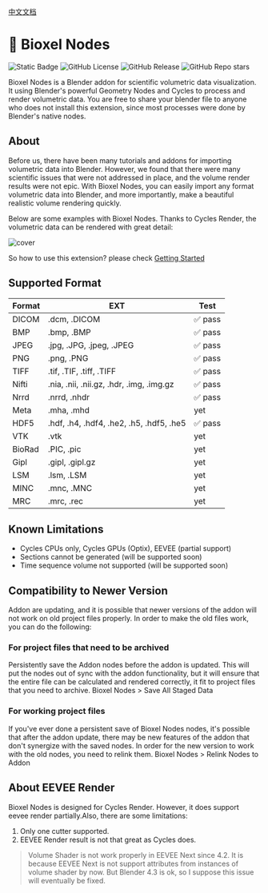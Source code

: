 [中文文档](https://uj6xfhbzp0.feishu.cn/wiki/Qx3VwHuNPimeI8kr6nDcvl1DnHf?from=from_copylink)

# 🦖 Bioxel Nodes

![Static Badge](https://img.shields.io/badge/Blender-orange?style=for-the-badge&logo=blender&logoColor=white)
![GitHub License](https://img.shields.io/github/license/OmooLab/BioxelNodes?style=for-the-badge)
![GitHub Release](https://img.shields.io/github/v/release/OmooLab/BioxelNodes?style=for-the-badge)
![GitHub Repo stars](https://img.shields.io/github/stars/OmooLab/BioxelNodes?style=for-the-badge)

Bioxel Nodes is a Blender addon for scientific volumetric data visualization. It using Blender's powerful Geometry Nodes and Cycles to process and render volumetric data. You are free to share your blender file to anyone who does not install this extension, since most processes were done by Blender's native nodes.

## About

Before us, there have been many tutorials and addons for importing volumetric data into Blender. However, we found that there were many scientific issues that were not addressed in place, and the volume render results were not epic. With Bioxel Nodes, you can easily import any format volumetric data into Blender, and more importantly, make a beautiful realistic volume rendering quickly.

Below are some examples with Bioxel Nodes. Thanks to Cycles Render, the volumetric data can be rendered with great detail:

![cover](https://omoolab.github.io/BioxelNodes/latest/assets/cover.png)

So how to use this extension? please check [Getting Started](https://omoolab.github.io/BioxelNodes/latest/getting-started)

## Supported Format

| Format | EXT                                      | Test    |
| ------ | ---------------------------------------- | ------- |
| DICOM  | .dcm, .DICOM                             | ✅ pass |
| BMP    | .bmp, .BMP                               | ✅ pass |
| JPEG   | .jpg, .JPG, .jpeg, .JPEG                 | ✅ pass |
| PNG    | .png, .PNG                               | ✅ pass |
| TIFF   | .tif, .TIF, .tiff, .TIFF                 | ✅ pass |
| Nifti  | .nia, .nii, .nii.gz, .hdr, .img, .img.gz | ✅ pass |
| Nrrd   | .nrrd, .nhdr                             | ✅ pass |
| Meta   | .mha, .mhd                               | yet     |
| HDF5   | .hdf, .h4, .hdf4, .he2, .h5, .hdf5, .he5 | ✅ pass |
| VTK    | .vtk                                     | yet     |
| BioRad | .PIC, .pic                               | yet     |
| Gipl   | .gipl, .gipl.gz                          | yet     |
| LSM    | .lsm, .LSM                               | yet     |
| MINC   | .mnc, .MNC                               | yet     |
| MRC    | .mrc, .rec                               | yet     |

## Known Limitations

-   Cycles CPUs only, Cycles GPUs (Optix), EEVEE (partial support)
-   Sections cannot be generated (will be supported soon)
-   Time sequence volume not supported (will be supported soon)

## Compatibility to Newer Version

Addon are updating, and it is possible that newer versions of the addon will not work on old project files properly. In order to make the old files work, you can do the following:

### For project files that need to be archived

Persistently save the Addon nodes before the addon is updated. This will put the nodes out of sync with the addon functionality, but it will ensure that the entire file can be calculated and rendered correctly, it fit to project files that you need to archive.
Bioxel Nodes > Save All Staged Data

### For working project files

If you've ever done a persistent save of Bioxel Nodes nodes, it's possible that after the addon update, there may be new features of the addon that don't synergize with the saved nodes. In order for the new version to work with the old nodes, you need to relink them.
Bioxel Nodes > Relink Nodes to Addon

## About EEVEE Render

Bioxel Nodes is designed for Cycles Render. However, it does support eevee render partially.Also, there are some limitations:

1. Only one cutter supported.
2. EEVEE Render result is not that great as Cycles does.

> Volume Shader is not work properly in EEVEE Next since 4.2. It is because EEVEE Next is not support attributes from instances of volume shader by now. But Blender 4.3 is ok, so I suppose this issue will eventually be fixed.
